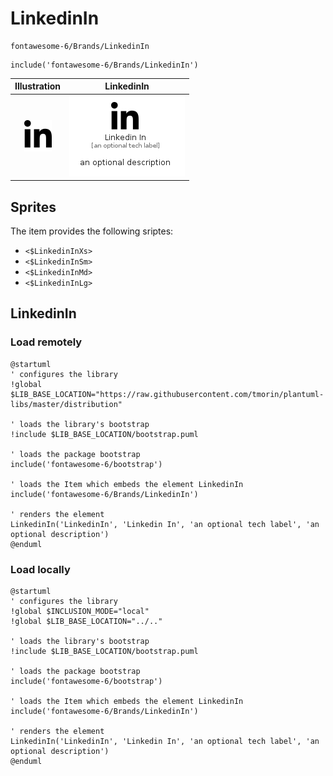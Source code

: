 # LinkedinIn


```text
fontawesome-6/Brands/LinkedinIn
```

```text
include('fontawesome-6/Brands/LinkedinIn')
```



| Illustration | LinkedinIn |
| :---: | :---: |
| ![illustration for Illustration](../../fontawesome-6/Brands/LinkedinIn.png) | ![illustration for LinkedinIn](../../fontawesome-6/Brands/LinkedinIn.Local.png) |



## Sprites
The item provides the following sriptes:

- `<$LinkedinInXs>`
- `<$LinkedinInSm>`
- `<$LinkedinInMd>`
- `<$LinkedinInLg>`





## LinkedinIn

### Load remotely
```plantuml
@startuml
' configures the library
!global $LIB_BASE_LOCATION="https://raw.githubusercontent.com/tmorin/plantuml-libs/master/distribution"

' loads the library's bootstrap
!include $LIB_BASE_LOCATION/bootstrap.puml

' loads the package bootstrap
include('fontawesome-6/bootstrap')

' loads the Item which embeds the element LinkedinIn
include('fontawesome-6/Brands/LinkedinIn')

' renders the element
LinkedinIn('LinkedinIn', 'Linkedin In', 'an optional tech label', 'an optional description')
@enduml
```

### Load locally
```plantuml
@startuml
' configures the library
!global $INCLUSION_MODE="local"
!global $LIB_BASE_LOCATION="../.."

' loads the library's bootstrap
!include $LIB_BASE_LOCATION/bootstrap.puml

' loads the package bootstrap
include('fontawesome-6/bootstrap')

' loads the Item which embeds the element LinkedinIn
include('fontawesome-6/Brands/LinkedinIn')

' renders the element
LinkedinIn('LinkedinIn', 'Linkedin In', 'an optional tech label', 'an optional description')
@enduml
```

